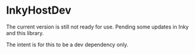 # InkyHostDev

The current version is still not ready for use. Pending some updates in Inky and this library.

The intent is for this to be a dev dependency only.